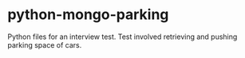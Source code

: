 # python-mongo-parking
Python files for an interview test. Test involved retrieving and pushing parking space of cars.

